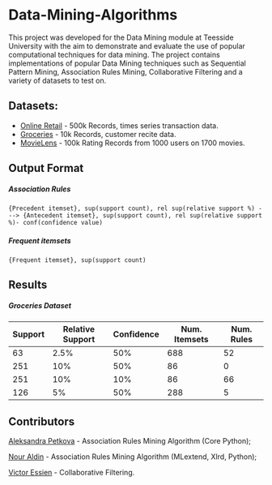 # Data-Mining-Algorithms

This project was developed for the Data Mining module at Teesside University with the aim to demonstrate and evaluate the use of popular computational techniques for data mining. The project contains implementations of popular Data Mining techniques such as Sequential Pattern Mining, Association Rules Mining, Collaborative Filtering and a variety of datasets to test on.

## Datasets:
* [Online Retail](https://archive.ics.uci.edu/ml/datasets/Online+Retail) - 500k Records, times series transaction data. 
* [Groceries](https://www.kaggle.com/irfanasrullah/groceries) - 10k Records, customer recite data. 
* [MovieLens](https://grouplens.org/datasets/movielens/100k/) - 100k Rating Records from 1000 users on 1700 movies. 


## Output Format
##### Association Rules
```
{Precedent itemset}, sup(support count), rel sup(relative support %) ---> {Antecedent itemset}, sup(support count), rel sup(relative support %)- conf(confidence value)
```

##### Frequent itemsets
```
{Frequent itemset}, sup(support count)
```

## Results
##### Groceries Dataset

| Support | Relative Support | Confidence | Num. Itemsets | Num. Rules |
|---------|------------------|------------|---------------|------------|
| 63      | 2.5%             | 50%        | 688           | 52         |
| 251     | 10%              | 50%        | 86            | 0          |
| 251     | 10%              | 10%        | 86            | 66         |
| 126     | 5%               | 50%        | 288           | 5          |


## Contributors
[Aleksandra Petkova](https://github.com/aleksandra1617) - Association Rules Mining Algorithm (Core Python);

[Nour Aldin](https://github.com/NourAldinAlmubarak) - Association Rules Mining Algorithm (MLextend, Xlrd, Python);

[Victor Essien](https://github.com/vicrichy87) - Collaborative Filtering.
